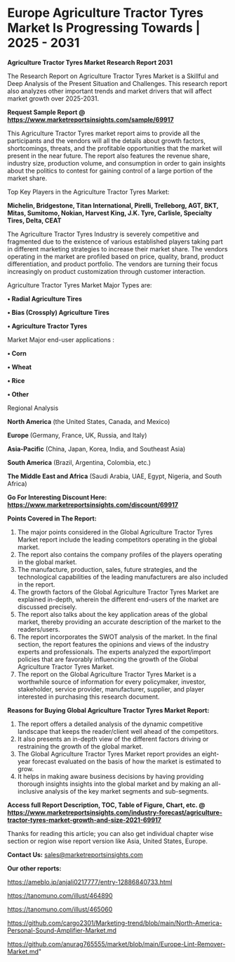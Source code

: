# Europe Agriculture Tractor Tyres Market Is Progressing Towards | 2025 - 2031

<strong>Agriculture Tractor Tyres Market Research Report 2031</strong>

The Research Report on Agriculture Tractor Tyres Market is a Skillful and Deep Analysis of the Present Situation and Challenges. This research report also analyzes other important trends and market drivers that will affect market growth over 2025-2031.

<strong>Request Sample Report @ <a href=https://www.marketreportsinsights.com/sample/69917>https://www.marketreportsinsights.com/sample/69917</a></strong>

This Agriculture Tractor Tyres market report aims to provide all the participants and the vendors will all the details about growth factors, shortcomings, threats, and the profitable opportunities that the market will present in the near future. The report also features the revenue share, industry size, production volume, and consumption in order to gain insights about the politics to contest for gaining control of a large portion of the market share.

Top Key Players in the Agriculture Tractor Tyres Market:

<strong>Michelin, Bridgestone, Titan International, Pirelli, Trelleborg, AGT, BKT, Mitas, Sumitomo, Nokian, Harvest King, J.K. Tyre, Carlisle, Specialty Tires, Delta, CEAT</strong>

The Agriculture Tractor Tyres Industry is severely competitive and fragmented due to the existence of various established players taking part in different marketing strategies to increase their market share. The vendors operating in the market are profiled based on price, quality, brand, product differentiation, and product portfolio. The vendors are turning their focus increasingly on product customization through customer interaction.

Agriculture Tractor Tyres Market Major Types are:

<strong>• Radial Agriculture Tires

• Bias (Crossply) Agriculture Tires

• Agriculture Tractor Tyres</strong>

Market Major end-user applications :

<strong>• Corn

• Wheat

• Rice

• Other</strong>

Regional Analysis

</u><strong><b>North America</b></strong> (the United States, Canada, and Mexico)

<strong><b>Europe </b></strong>(Germany, France, UK, Russia, and Italy)

<strong><b>Asia-Pacific</b></strong> (China, Japan, Korea, India, and Southeast Asia)

<strong><b>South America</b></strong> (Brazil, Argentina, Colombia, etc.)

<strong><b>The Middle East and Africa</b></strong> (Saudi Arabia, UAE, Egypt, Nigeria, and South Africa)

<strong>Go For Interesting Discount Here: <a href=https://www.marketreportsinsights.com/discount/69917>https://www.marketreportsinsights.com/discount/69917</a></strong>

<strong>Points Covered in The Report:</strong>
<ol>
  <li>The major points considered in the Global Agriculture Tractor Tyres Market report include the leading competitors operating in the global market.</li>
  <li>The report also contains the company profiles of the players operating in the global market.</li>
  <li>The manufacture, production, sales, future strategies, and the technological capabilities of the leading manufacturers are also included in the report.</li>
  <li>The growth factors of the Global Agriculture Tractor Tyres Market are explained in-depth, wherein the different end-users of the market are discussed precisely.</li>
  <li>The report also talks about the key application areas of the global market, thereby providing an accurate description of the market to the readers/users.</li>
  <li>The report incorporates the SWOT analysis of the market. In the final section, the report features the opinions and views of the industry experts and professionals. The experts analyzed the export/import policies that are favorably influencing the growth of the Global Agriculture Tractor Tyres Market.</li>
  <li>The report on the Global Agriculture Tractor Tyres Market is a worthwhile source of information for every policymaker, investor, stakeholder, service provider, manufacturer, supplier, and player interested in purchasing this research document.</li>
</ol>
<strong>Reasons for Buying Global Agriculture Tractor Tyres Market Report:</strong>

<ol>
  <li>The report offers a detailed analysis of the dynamic competitive landscape that keeps the reader/client well ahead of the competitors.</li>
  <li>It also presents an in-depth view of the different factors driving or restraining the growth of the global market.</li>
  <li>The Global Agriculture Tractor Tyres Market report provides an eight-year forecast evaluated on the basis of how the market is estimated to grow.</li>
  <li>It helps in making aware business decisions by having providing thorough insights insights into the global market and by making an all-inclusive analysis of the key market segments and sub-segments.</li>
</ol>
<strong>Access full Report Description, TOC, Table of Figure, Chart, etc. @ <a href=https://www.marketreportsinsights.com/industry-forecast/agriculture-tractor-tyres-market-growth-and-size-2021-69917>https://www.marketreportsinsights.com/industry-forecast/agriculture-tractor-tyres-market-growth-and-size-2021-69917</a></strong>


Thanks for reading this article; you can also get individual chapter wise section or region wise report version like Asia, United States, Europe.

<strong>Contact Us:</strong>
sales@marketreportsinsights.com

<strong>Our other reports:</strong>

<a href=https://ameblo.jp/anjali0217777/entry-12886840733.html>https://ameblo.jp/anjali0217777/entry-12886840733.html</a>

<a href=https://tanomuno.com/illust/464890>https://tanomuno.com/illust/464890</a>

<a href=https://tanomuno.com/illust/465060>https://tanomuno.com/illust/465060</a>

<a href=https://github.com/cargo2301/Marketing-trend/blob/main/North-America-Personal-Sound-Amplifier-Market.md>https://github.com/cargo2301/Marketing-trend/blob/main/North-America-Personal-Sound-Amplifier-Market.md</a>

<a href=https://github.com/anurag765555/market/blob/main/Europe-Lint-Remover-Market.md>https://github.com/anurag765555/market/blob/main/Europe-Lint-Remover-Market.md</a>"

